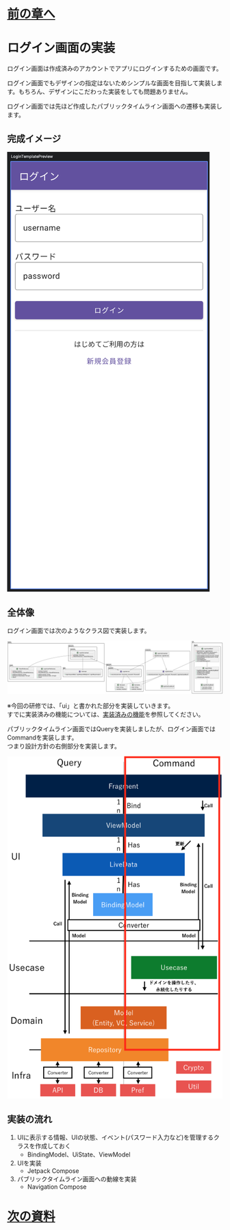 # [前の章へ](../2.パブリックタイムライン/2_UI層実装.md)
# ログイン画面の実装
ログイン画面は作成済みのアカウントでアプリにログインするための画面です。  

ログイン画面でもデザインの指定はないためシンプルな画面を目指して実装します。もちろん、デザインにこだわった実装をしても問題ありません。

ログイン画面では先ほど作成したパブリックタイムライン画面への遷移も実装します。

## 完成イメージ
![login_preview](../image/3/login_template_preview.png)

## 全体像
ログイン画面では次のようなクラス図で実装します。

![login_class](../image/3/login_class.png)

※今回の研修では、「ui」と書かれた部分を実装していきます。  
すでに実装済みの機能については、[実装済みの機能](../1.はじめに/2_実装済みの機能.md#3章に関連するもの-ログイン画面)を参照してください。

パブリックタイムライン画面ではQueryを実装しましたが、ログイン画面ではCommandを実装します。  
つまり設計方針の右側部分を実装します。

![architecture_command](../image/1/architecture_command.png)


## 実装の流れ
1. UIに表示する情報、UIの状態、イベント(パスワード入力など)を管理するクラスを作成しておく
    - BindingModel、UiState、ViewModel
1. UIを実装
    - Jetpack Compose
1. パブリックタイムライン画面への動線を実装
    - Navigation Compose

# [次の資料](./2_UI層実装.md)
